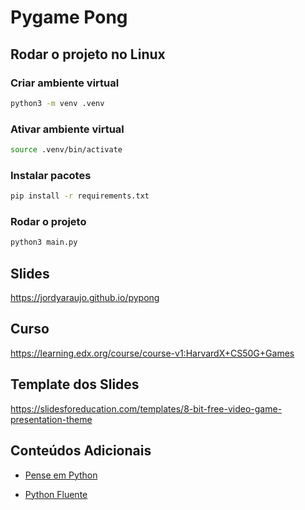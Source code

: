 # Pygame Pong

## Rodar o projeto no Linux

### Criar ambiente virtual

```bash
python3 -m venv .venv
```

### Ativar ambiente virtual

```bash
source .venv/bin/activate
```

### Instalar pacotes

```bash
pip install -r requirements.txt
```

### Rodar o projeto

```bash
python3 main.py 
```

## Slides

<https://jordyaraujo.github.io/pypong>

## Curso

<https://learning.edx.org/course/course-v1:HarvardX+CS50G+Games>

## Template dos Slides

<https://slidesforeducation.com/templates/8-bit-free-video-game-presentation-theme>

## Conteúdos Adicionais

* [Pense em Python](https://penseallen.github.io/PensePython2e/)

* [Python Fluente](https://pythonfluente.com/)
